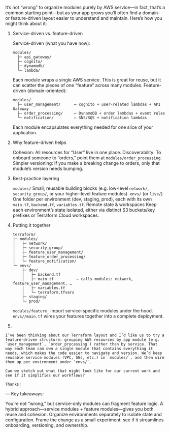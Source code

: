 
It’s not “wrong” to organize modules purely by AWS service—in fact, that’s a common starting point—but as your app grows you’ll often find a domain- or feature-driven layout easier to understand and maintain. Here’s how you might think about it:

1. Service-driven vs. feature-driven

    Service-driven (what you have now):

     ```
     modules/
       ├─ api_gateway/
       ├─ cognito/
       ├─ dynamodb/
       └─ lambda/
     ```

     Each module wraps a single AWS service. This is great for reuse, but it can scatter the pieces of one “feature” across many modules.
    Feature-driven (domain-oriented):

     ```
     modules/
       ├─ user_management/      ← cognito + user‐related lambdas + API Gateway
       ├─ order_processing/     ← DynamoDB + order lambdas + event rules
       └─ notification/         ← SNS/SQS + notification lambdas
     ```

     Each module encapsulates everything needed for one slice of your application.

2. Why feature-driven helps

    Cohesion: All resources for “User” live in one place.
    Discoverability: To onboard someone to “orders,” point them at `modules/order_processing`.
    Simpler versioning: If you make a breaking change to orders, only that module’s version needs bumping.

3. Best-practice layering

    `modules/`
     Small, reusable building blocks (e.g. low-level `network/`, `security_group/`, or your higher-level feature modules).
    `envs/` (or `live/`)
     One folder per environment (dev, staging, prod), each with its own `main.tf`, `backend.tf`, `variables.tf`.
    Remote state & workspaces
     Keep each environment’s state isolated, either via distinct S3 buckets/key prefixes or Terraform Cloud workspaces.

4. Putting it together

   ```
   terraform/
   ├─ modules/
   │   ├─ network/
   │   ├─ security_group/
   │   ├─ feature_user_management/
   │   ├─ feature_order_processing/
   │   └─ feature_notification/
   └─ envs/
       ├─ dev/
       │   ├─ backend.tf
       │   ├─ main.tf          ← calls modules: network, feature_user_management, …
       │   ├─ variables.tf
       │   └─ terraform.tfvars
       ├─ staging/
       └─ prod/
   ```

    `modules/feature_` import service-specific modules under the hood.
    `envs//main.tf` wires your features together into a complete deployment.

5.

    I’ve been thinking about our Terraform layout and I’d like us to try a feature-driven structure: grouping AWS resources by app module (e.g. `user_management`, `order_processing`) rather than by service. That way each team can own a single module that contains everything it needs, which makes the code easier to navigate and version. We’d keep reusable service modules (VPC, SGs, etc.) in `modules/`, and then wire them up per environment under `envs/`.

    Can we sketch out what that might look like for our current work and see if it simplifies our workflows?
   
    Thanks!

––
Key takeaways:

 You’re not “wrong,” but service-only modules can fragment feature logic.
 A hybrid approach—service modules + feature modules—gives you both reuse and cohesion.
 Organize environments separately to isolate state and configuration.
 Frame the change as a small experiment: see if it streamlines onboarding, versioning, and ownership.
